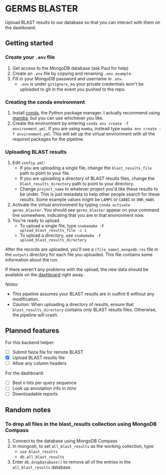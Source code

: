 # GERMS BLASTER

Upload BLAST results to our database so that you can interact with them on the dashboard.

## Getting started

### Create your `.env` file 

1. Get access to the MongoDB database (ask Paul for help)
2. Create an `.env` file by copying and renaming `.env.example`.
3. Fill in your MongoDB password and username in `.env`. 
    * `.env` is under `gitignore`, so your private credentials won't be uploaded to git in the event you pushed to the repo. 

### Creating the conda environment

1. Install [conda](https://docs.conda.io/en/latest/), the Python package manager. I actually recommend using [mamba](https://github.com/mamba-org/mamba), but you can use whichever you like.
2. Create the environment by entering `conda env create -f environment.yml`. If you are using `mamba`, instead type `mamba env create -f environment.yml`. This will set up the virtual environment with all the required packages for the pipeline.

### Uploading BLAST results

1. Edit `config.yml`:
    * If you are uploading a single file, change the `blast_results_file` path to point to your file. 
    * If you are uploading a directory of BLAST results files, change the `blast_results_directory` path to point to your directory. 
    * Change `project_name` to whatever project you'd like these results to be under. This is just metadata to help other people search for these results. Some example values might be `LAMPS` or `CABBI` or `DNR_HABS`
2. Activate the virtual environment by typing `conda activate germs_blaster`. You should see `germs_blaster` appear on your command line somewhere, indicating that you are in that environment now.
3. You're ready to upload.
    * To upload a single file, type `snakemake -F upload_blast_results_file -c 1`
    * To upload a directory, use `snakemake -F upload_blast_results_directory`

After the records are uploaded, you'll see a `{file_name}_mongodb.res` file in the `outputs` directory  for each file you uploaded. This file contains some information about the run.

If there weren't any problems with the upload, the new data should be available on the [dashboard](https://pommevilla.shinyapps.io/main/) right away.

*Notes:*

* This pipeline assumes your BLAST results are in outfmt 6 without any modification.
* *Caution:* When uploading a directory of results, ensure that `blast_results_directory` contains *only* BLAST results files. Otherwise, the pipeline will crash.

## Planned features

For this backend helper:

- [ ] Submit fasta file for remote BLAST 
- [x] Upload BLAST results file 
- [ ] Allow any column headers

For the dashboard:

- [ ] Best *n* hits per query sequence
- [ ] Look up annotation info in nt/nr
- [ ] Downloadable reports

## Random notes

### To drop all files in the blast_results collection using MongoDB Compass

1. Connect to the database using MongoDB Compass
2. In mongosh, to set  `all_blast_results` as the working collection, type:
   * `use blast_results`
   * `db.all_blast_results` 
3. Enter `db.dropDatabase()` to remove all of the entries in the `all_blast_results` database.

